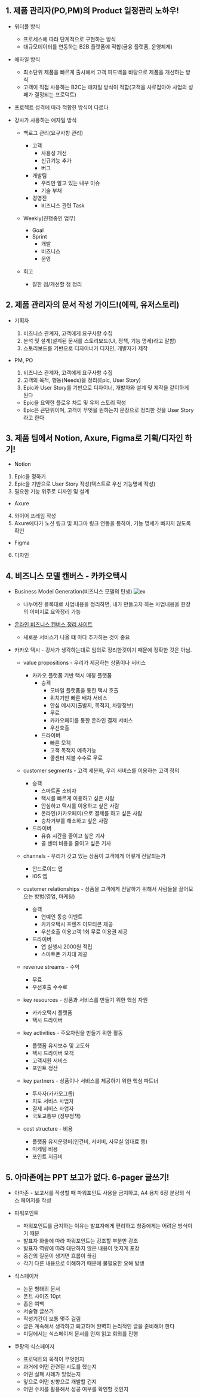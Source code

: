 ## 1. 제품 관리자(PO,PM)의 Product 일정관리 노하우!
* 워터폴 방식
  * 프로세스에 따라 단계적으로 구현하는 방식
  * 대규모데이터를 연동하는 B2B 플랫폼에 적합(금융 플랫폼, 운영체제)

* 애자일 방식
  * 최소단위 제품을 빠르게 출시해서 고객 피드백을 바탕으로 제품을 개선하는 방식
  * 고객이 직접 사용하는 B2C는 애자일 방식이 적합(고객을 사로잡아야 사업의 성패가 결정되는 프로덕트)

* 프로젝트 성격에 따라 적합한 방식이 다르다
* 강사가 사용하는 애자일 방식
  * 백로그 관리(요구사항 관리)
    * 고객
      * 사용성 개선
      * 신규기능 추가
      * 버그
    * 개발팀
      * 우리만 알고 있는 내부 이슈
      * 기술 부채
    * 경영진
      * 비즈니스 관련 Task

  * Weekly(진행중인 업무)
    * Goal
    * Sprint
      * 개발
      * 비즈니스
      * 운영

  * 회고
    * 잘한 점/개선할 점 정리

## 2. 제품 관리자의 문서 작성 가이드!(에픽, 유저스토리)
* 기획자
  1. 비즈니스 관계자, 고객에게 요구사항 수집
  2. 분석 및 설계(설계된 문서를 스토리보드(UI, 정책, 기능 명세)라고 말함)
  3. 스토리보드를 기반으로 디자이너가 디자인, 개발자가 제작

* PM, PO
  1. 비즈니스 관계자, 고객에게 요구사항 수집
  2. 고객의 목적, 행동(Needs)을 정리(Epic, User Story)
  3. Epic과 User Story를 기반으로 디자이너, 개발자와 설계 및 제작을 같이하게 된다
    * Epic을 요약한 플로우 차트 및 유저 스토리 작성
    * Epic은 큰단위이며, 고객이 무엇을 원하는지 문장으로 정리한 것을 User Story라고 한다

## 3. 제품 팀에서 Notion, Axure, Figma로 기획/디자인 하기!
* Notion
1. Epic을 정하기
2. Epic을 기반으로 User Story 작성(텍스트로 우선 기능명세 작성)
3. 필요한 기능 위주로 디자인 및 설계

* Axure
4. 와이어 프레임 작성
5. Axure에다가 노션 링크 및 피그마 링크 연동을 통하여, 기능 명세가 빠지지 않도록 확인

* Figma
6. 디자인

## 4. 비즈니스 모델 캔버스 - 카카오택시
* Business Model Generation(비즈니스 모델의 탄생)
  ![ex](https://encrypted-tbn0.gstatic.com/images?q=tbn:ANd9GcS8QKNDPEkvOfySxmufeTWLtnFYUVtDhQeaBw&usqp=CAU)
  * 나누어진 블록대로 사업내용을 정리하면, 내가 만들고자 하는 사업내용을 한장의 이미지로 요약정리 가능

* [온라인 비즈니스 캔버스 정리 사이트](https://cnvs.online/en)
  * 새로운 서비스가 나올 떄 마다 추가하는 것이 중요
* 카카오 택시 - 강사가 생각하는대로 임의로 정리한것이기 때문에 정확한 것은 아님.
  * value propositions - 우리가 제공하는 상품이나 서비스
    * 카카오 플랫폼 기반 택시 매칭 플랫폼
      * 승객
        * 모바일 플랫폼을 통한 택시 호출
        * 위치기반 빠른 배차 서비스
        * 안심 메시지(출발지, 목적지, 차량정보)
        * 무료
        * 카카오페이를 통한 온라인 결제 서비스
        * 우선호출
      * 드라이버
        * 빠른 모객
        * 고객 목적지 예측가능
        * 콜센터 지불 수수료 무료

  * customer segments - 고객 세분화, 우리 서비스를 이용하는 고객 정의
    * 승객
      * 스마트폰 소비자
      * 택시를 빠르게 이용하고 싶은 사람
      * 안심하고 택시를 이용하고 싶은 사람
      * 온라인(카카오페이)으로 결제를 하고 싶은 사람
      * 승차거부를 해소하고 싶은 사람
    * 드라이버
      * 유휴 시간을 줄이고 싶은 기사
      * 콜 센터 비용을 줄이고 싶은 기사

  * channels - 우리가 갖고 있는 상품이 고객에게 어떻게 전달되는가
    * 안드로이드 앱
    * iOS 앱
  
  * customer relationships - 상품을 고객에게 전달하기 위해서 사람들을 끌어모으는 방법(영업, 마케팅)
    * 승객
      * 연예인 동승 이벤트
      * 카카오택시 프렌즈 이모티콘 제공
      * 우선호출 이용고객 1회 무료 이용권 제공
    * 드라이버
      * 앱 실행시 2000원 적립
      * 스마트폰 거치대 제공

  * revenue streams - 수익
    * 무료
    * 우선호출 수수료
  
  * key resources - 상품과 서비스를 만들기 위한 핵심 자원
    * 카카오택시 플랫폼
    * 택시 드라이버
  

  * key activities - 주요자원을 만들기 위한 활동
    * 플랫폼 유지보수 및 고도화
    * 택시 드라이버 모객
    * 고객지원 서비스
    * 포인트 정산
  
  * key partners - 상품이나 서비스를 제공하기 위한 핵심 파트너
    * 투자자(카카오그룹)
    * 지도 서비스 사업자
    * 결제 서비스 사업자
    * 국토교통부 (정부정책)

  * cost structure - 비용
    * 플랫폼 유지운영비(인건비, 서버비, 사무실 임대료 등)
    * 마케팅 비용
    * 포인트 지급비

## 5. 아마존에는 PPT 보고가 없다. 6-pager 글쓰기!
* 아마존 - 보고서를 작성할 때 파워포인트 사용을 금지하고, A4 용지 6장 분량의 식스 페이저를 작성
* 파워포인트
  * 파워포인트를 금지하는 이유는 발표자에게 편리하고 청중에게는 어려운 방식이기 때문
  * 발표자 화술에 따라 파워포인트는 강조할 부분만 강조
  * 발표자 역량에 따라 대단하지 않은 내용이 멋지게 포장
  * 중간의 질문이 생기면 흐름이 끊김
  * 각기 다른 내용으로 이해하기 때문에 불필요한 오해 발생

* 식스페이저
  * 논문 형태의 문서
  * 폰트 사이즈 10pt
  * 좁은 여백
  * 서술형 글쓰기
  * 작성기간이 보통 몇주 걸림
  * 글은 계속해서 생각하고 퇴고하며 완벽히 논리적인 글을 준비해야 한다
  * 미팅에서는 식스페이저 문서를 먼저 읽고 회의를 진행

* 쿠팡의 식스페이저
  * 프로덕트의 목적이 무엇인지
  * 과거에 어떤 관련된 시도를 했는지
  * 어떤 실패 사례가 있었는지
  * 앞으로 어떤 방향으로 개발할 건지
  * 어떤 수치를 활용해서 성공 여부를 확인할 것인지
